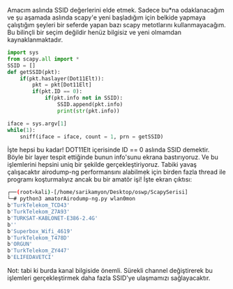 Amacım aslında SSID değerlerini elde etmek. Sadece bu*na odaklanacağım ve şu aşamada aslında scapy'e yeni başladığım için belkide yapmaya çalıştığım şeyleri bir  seferde yapan bazı scapy metotlarını kullanmayacağım. Bu bilinçli bir seçim değildir henüz bilgisiz ve yeni olmamdan kaynaklanmaktadır.

```py
import sys
from scapy.all import *
SSID = []
def getSSID(pkt):
	if(pkt.haslayer(Dot11Elt)):
		pkt = pkt[Dot11Elt]
		if(pkt.ID == 0):
			if(pkt.info not in SSID):
				SSID.append(pkt.info)
				print(str(pkt.info))

iface = sys.argv[1]
while(1):
	sniff(iface = iface, count = 1, prn = getSSID)
```

İşte hepsi bu kadar! DOT11Elt içerisinde ID == 0 aslında SSID demektir. Böyle bir layer tespit ettiğinde bunun info'sunu ekrana bastırıyoruz. Ve bu işlemlerini hepsini uniq bir şekilde gerçekleştiriyoruz. Tabiki yavaş çalışacaktır airodump-ng performansını alabilmek için birden fazla thread ile programı koşturmalıyız ancak bu bir amatör işi!
İşte ekran çıktısı:
```sh
┌──(root💀kali)-[/home/sarikamyon/Desktop/oswp/ScapySerisi]
└─# python3 amatorAirodump-ng.py wlan0mon
b'TurkTelekom_TCD43'
b'TurkTelekom_Z7A93'
b'TURKSAT-KABLONET-E386-2.4G'
b''
b'Superbox_Wifi_4619'
b'TurkTelekom_T478D'
b'ORGUN'
b'TurkTelekom_ZY447'
b'ELIFEDAVETCI'
```
Not: tabi ki burda kanal bilgiside önemli. Sürekli channel değiştirerek bu işlemleri gerçekleştirmek daha fazla SSID'ye ulaşmamızı sağlayacaktır.
